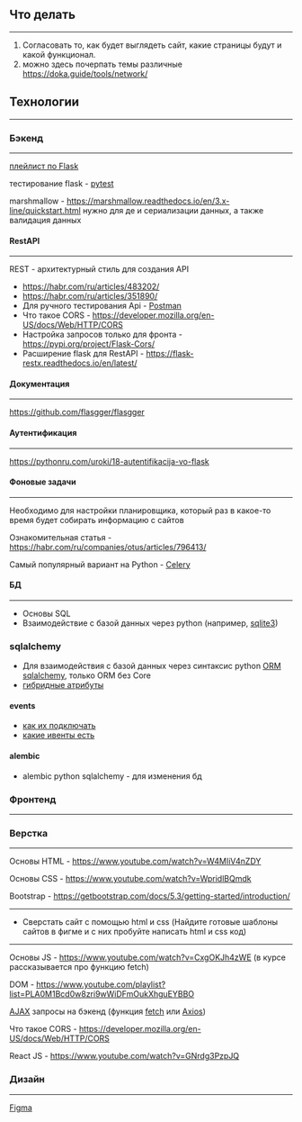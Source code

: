 ## Что делать

---

1. Согласовать то, как будет выглядеть сайт, какие страницы будут и какой функционал.
2. можно здесь почерпать темы различные https://doka.guide/tools/network/
## Технологии

---

### Бэкенд

---

[плейлист по Flask](https://www.youtube.com/playlist?list=PLA0M1Bcd0w8yrxtwgqBvT6OM4HkOU3xYn)

тестирование flask - [pytest](https://flask.palletsprojects.com/en/stable/testing/)

marshmallow - https://marshmallow.readthedocs.io/en/3.x-line/quickstart.html
нужно для де и сериализации данных, а также валидация данных


#### RestAPI

---

REST - архитектурный стиль для создания API

- https://habr.com/ru/articles/483202/
- https://habr.com/ru/articles/351890/
- Для ручного тестирования Api - [Postman](https://www.postman.com/)
- Что такое CORS - https://developer.mozilla.org/en-US/docs/Web/HTTP/CORS
- Настройка запросов только для фронта - https://pypi.org/project/Flask-Cors/
- Расширение flask для RestAPI - https://flask-restx.readthedocs.io/en/latest/


#### Документация

---

https://github.com/flasgger/flasgger


#### Аутентификация

---

https://pythonru.com/uroki/18-autentifikacija-vo-flask


#### Фоновые задачи

---

Необходимо для настройки планировщика, который раз в какое-то время будет собирать информацию с сайтов

Ознакомительная статья - https://habr.com/ru/companies/otus/articles/796413/

Самый популярный вариант на Python - [Celery](https://docs.celeryq.dev/en/stable/)

#### БД

---

- Основы SQL
- Взаимодействие с базой данных через python (например, [sqlite3](https://docs.python.org/3/library/sqlite3.html))
### sqlalchemy
- Для взаимодействия с базой данных через синтаксис python [ORM sqlalchemy](https://pythonru.com/biblioteki/vvedenie-v-sqlalchemy), только ORM без Core
- [гибридные атрибуты](https://django.fun/docs/sqlalchemy/2.0/orm/extensions/hybrid/?ysclid=m7ys602s3b456924373)
#### events
- [как их подключать](https://docs.sqlalchemy.org/en/20/core/event.html)
- [какие ивенты есть](https://docs.sqlalchemy.org/en/20/orm/events.html)
#### alembic
- alembic python sqlalchemy - для изменения бд

### Фронтенд
---
### Верстка

---

Основы HTML - https://www.youtube.com/watch?v=W4MIiV4nZDY

Основы СSS - https://www.youtube.com/watch?v=WpridlBQmdk

Bootstrap - https://getbootstrap.com/docs/5.3/getting-started/introduction/

---

- Сверстать сайт с помощью html и css (Найдите готовые шаблоны сайтов в фигме и с них пробуйте написать html и css код)

---

Основы JS - https://www.youtube.com/watch?v=CxgOKJh4zWE (в курсе рассказывается про функцию fetch)

DOM - https://www.youtube.com/playlist?list=PLA0M1Bcd0w8zri9wWiDFmOukXhguEYBBO

[AJAX](https://developer.mozilla.org/en-US/docs/Glossary/AJAX) запросы на бэкенд (функция [fetch](https://developer.mozilla.org/en-US/docs/Web/API/Fetch_API/Using_Fetch) или [Axios](https://axios-http.com/ru/docs/intro))

Что такое CORS - https://developer.mozilla.org/en-US/docs/Web/HTTP/CORS

React JS - https://www.youtube.com/watch?v=GNrdg3PzpJQ



### Дизайн

---

[Figma](https://www.figma.com/)
